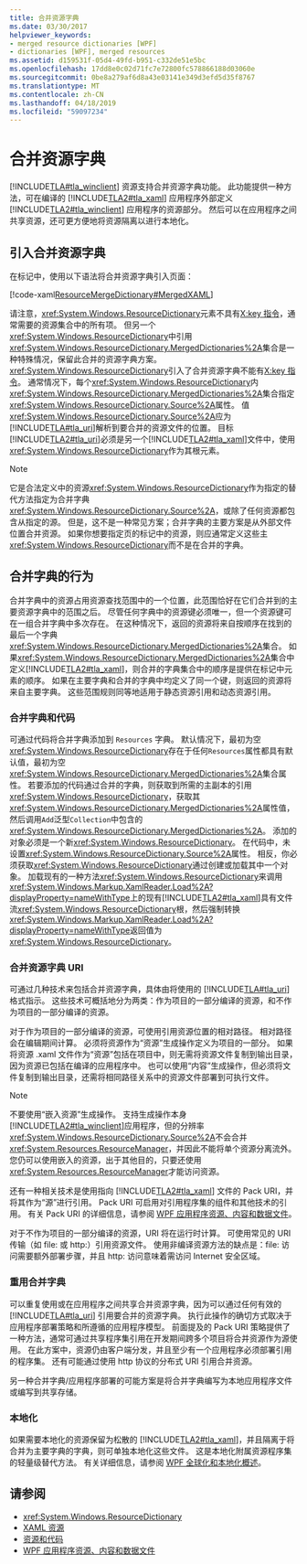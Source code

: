 ```yaml
---
title: 合并资源字典
ms.date: 03/30/2017
helpviewer_keywords:
- merged resource dictionaries [WPF]
- dictionaries [WPF], merged resources
ms.assetid: d159531f-05d4-49fd-b951-c332de51e5bc
ms.openlocfilehash: 17dd8e0c02d71fc7e72800fc578866188d03060e
ms.sourcegitcommit: 0be8a279af6d8a43e03141e349d3efd5d35f8767
ms.translationtype: MT
ms.contentlocale: zh-CN
ms.lasthandoff: 04/18/2019
ms.locfileid: "59097234"
---
```

# <a name="merged-resource-dictionaries"></a>合并资源字典
[!INCLUDE[TLA#tla_winclient](../../../../includes/tlasharptla-winclient-md.md)] 资源支持合并资源字典功能。 此功能提供一种方法，可在编译的 [!INCLUDE[TLA2#tla_xaml](../../../../includes/tla2sharptla-xaml-md.md)] 应用程序外部定义 [!INCLUDE[TLA2#tla_winclient](../../../../includes/tla2sharptla-winclient-md.md)] 应用程序的资源部分。 然后可以在应用程序之间共享资源，还可更方便地将资源隔离以进行本地化。  
  
## <a name="introducing-a-merged-resource-dictionary"></a>引入合并资源字典  
 在标记中，使用以下语法将合并资源字典引入页面：  
  
 [!code-xaml[ResourceMergeDictionary#MergedXAML](~/samples/snippets/csharp/VS_Snippets_Wpf/ResourceMergeDictionary/CS/default.xaml#mergedxaml)]  
  
 请注意，<xref:System.Windows.ResourceDictionary>元素不具有[X:key 指令](../../xaml-services/x-key-directive.md)，通常需要的资源集合中的所有项。 但另一个<xref:System.Windows.ResourceDictionary>中引用<xref:System.Windows.ResourceDictionary.MergedDictionaries%2A>集合是一种特殊情况，保留此合并的资源字典方案。 <xref:System.Windows.ResourceDictionary>引入了合并资源字典不能有[X:key 指令](../../xaml-services/x-key-directive.md)。 通常情况下，每个<xref:System.Windows.ResourceDictionary>内<xref:System.Windows.ResourceDictionary.MergedDictionaries%2A>集合指定<xref:System.Windows.ResourceDictionary.Source%2A>属性。 值<xref:System.Windows.ResourceDictionary.Source%2A>应为[!INCLUDE[TLA#tla_uri](../../../../includes/tlasharptla-uri-md.md)]解析到要合并的资源文件的位置。 目标[!INCLUDE[TLA2#tla_uri](../../../../includes/tla2sharptla-uri-md.md)]必须是另一个[!INCLUDE[TLA2#tla_xaml](../../../../includes/tla2sharptla-xaml-md.md)]文件中，使用<xref:System.Windows.ResourceDictionary>作为其根元素。  
  
> [!NOTE]
>  它是合法定义中的资源<xref:System.Windows.ResourceDictionary>作为指定的替代方法指定为合并字典<xref:System.Windows.ResourceDictionary.Source%2A>，或除了任何资源都包含从指定的源。 但是，这不是一种常见方案；合并字典的主要方案是从外部文件位置合并资源。 如果你想要指定页的标记中的资源，则应通常定义这些主<xref:System.Windows.ResourceDictionary>而不是在合并的字典。  
  
## <a name="merged-dictionary-behavior"></a>合并字典的行为  
 合并字典中的资源占用资源查找范围中的一个位置，此范围恰好在它们合并到的主要资源字典中的范围之后。 尽管任何字典中的资源键必须唯一，但一个资源键可在一组合并字典中多次存在。 在这种情况下，返回的资源将来自按顺序在找到的最后一个字典<xref:System.Windows.ResourceDictionary.MergedDictionaries%2A>集合。 如果<xref:System.Windows.ResourceDictionary.MergedDictionaries%2A>集合中定义[!INCLUDE[TLA2#tla_xaml](../../../../includes/tla2sharptla-xaml-md.md)]，则合并的字典集合中的顺序是提供在标记中元素的顺序。 如果在主要字典和合并的字典中均定义了同一个键，则返回的资源将来自主要字典。 这些范围规则同等地适用于静态资源引用和动态资源引用。  
  
### <a name="merged-dictionaries-and-code"></a>合并字典和代码  
 可通过代码将合并字典添加到 `Resources` 字典。 默认情况下，最初为空<xref:System.Windows.ResourceDictionary>存在于任何`Resources`属性都具有默认值，最初为空<xref:System.Windows.ResourceDictionary.MergedDictionaries%2A>集合属性。 若要添加的代码通过合并的字典，则获取到所需的主副本的引用<xref:System.Windows.ResourceDictionary>，获取其<xref:System.Windows.ResourceDictionary.MergedDictionaries%2A>属性值，然后调用`Add`泛型`Collection`中包含的<xref:System.Windows.ResourceDictionary.MergedDictionaries%2A>。 添加的对象必须是一个新<xref:System.Windows.ResourceDictionary>。 在代码中，未设置<xref:System.Windows.ResourceDictionary.Source%2A>属性。 相反，你必须获取<xref:System.Windows.ResourceDictionary>通过创建或加载其中一个对象。 加载现有的一种方法<xref:System.Windows.ResourceDictionary>来调用<xref:System.Windows.Markup.XamlReader.Load%2A?displayProperty=nameWithType>上的现有[!INCLUDE[TLA2#tla_xaml](../../../../includes/tla2sharptla-xaml-md.md)]具有文件流<xref:System.Windows.ResourceDictionary>根，然后强制转换<xref:System.Windows.Markup.XamlReader.Load%2A?displayProperty=nameWithType>返回值为<xref:System.Windows.ResourceDictionary>。  
  
### <a name="merged-resource-dictionary-uris"></a>合并资源字典 URI  
 可通过几种技术来包括合并资源字典，具体由将使用的 [!INCLUDE[TLA#tla_uri](../../../../includes/tlasharptla-uri-md.md)] 格式指示。 这些技术可概括地分为两类：作为项目的一部分编译的资源，和不作为项目的一部分编译的资源。  
  
 对于作为项目的一部分编译的资源，可使用引用资源位置的相对路径。 相对路径会在编辑期间计算。 必须将资源作为“资源”生成操作定义为项目的一部分。 如果将资源 .xaml 文件作为“资源”包括在项目中，则无需将资源文件复制到输出目录，因为资源已包括在编译的应用程序中。 也可以使用“内容”生成操作，但必须将文件复制到输出目录，还需将相同路径关系中的资源文件部署到可执行文件。  
  
> [!NOTE]
>  不要使用“嵌入资源”生成操作。 支持生成操作本身[!INCLUDE[TLA2#tla_winclient](../../../../includes/tla2sharptla-winclient-md.md)]应用程序，但的分辨率<xref:System.Windows.ResourceDictionary.Source%2A>不会合并<xref:System.Resources.ResourceManager>，并因此不能将单个资源分离流外。 您仍可以使用嵌入的资源，出于其他目的，只要还使用<xref:System.Resources.ResourceManager>才能访问资源。  
  
 还有一种相关技术是使用指向 [!INCLUDE[TLA2#tla_xaml](../../../../includes/tla2sharptla-xaml-md.md)] 文件的 Pack URI，并将其作为“源”进行引用。 Pack URI 可启用对引用程序集的组件和其他技术的引用。 有关 Pack URI 的详细信息，请参阅 [WPF 应用程序资源、内容和数据文件](../app-development/wpf-application-resource-content-and-data-files.md)。  
  
 对于不作为项目的一部分编译的资源，URI 将在运行时计算。 可使用常见的 URI 传输（如 file: 或 http:）引用资源文件。 使用非编译资源方法的缺点是：file: 访问需要额外部署步骤，并且 http: 访问意味着需访问 Internet 安全区域。  
  
### <a name="reusing-merged-dictionaries"></a>重用合并字典  
 可以重复使用或在应用程序之间共享合并资源字典，因为可以通过任何有效的 [!INCLUDE[TLA#tla_uri](../../../../includes/tlasharptla-uri-md.md)] 引用要合并的资源字典。 执行此操作的确切方式取决于应用程序部署策略和所遵循的应用程序模型。 前面提及的 Pack URI 策略提供了一种方法，通常可通过共享程序集引用在开发期间跨多个项目将合并资源作为源使用。 在此方案中，资源仍由客户端分发，并且至少有一个应用程序必须部署引用的程序集。 还有可能通过使用 http 协议的分布式 URI 引用合并资源。  
  
 另一种合并字典/应用程序部署的可能方案是将合并字典编写为本地应用程序文件或编写到共享存储。  
  
### <a name="localization"></a>本地化  
 如果需要本地化的资源保留为松散的 [!INCLUDE[TLA2#tla_xaml](../../../../includes/tla2sharptla-xaml-md.md)]，并且隔离于将合并为主要字典的字典，则可单独本地化这些文件。 这是本地化附属资源程序集的轻量级替代方法。 有关详细信息，请参阅 [WPF 全球化和本地化概述](wpf-globalization-and-localization-overview.md)。  
  
## <a name="see-also"></a>请参阅

- <xref:System.Windows.ResourceDictionary>
- [XAML 资源](xaml-resources.md)
- [资源和代码](resources-and-code.md)
- [WPF 应用程序资源、内容和数据文件](../app-development/wpf-application-resource-content-and-data-files.md)
